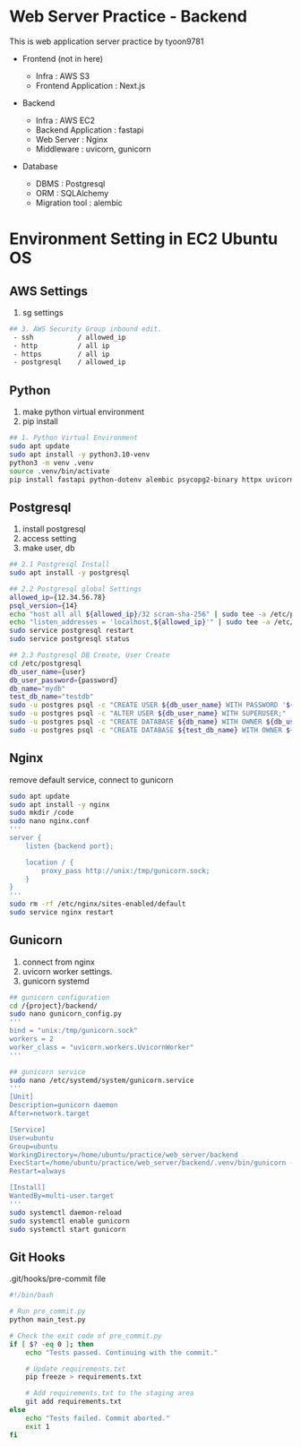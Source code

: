 # Web Server Practice - Backend

This is web application server practice by tyoon9781

- Frontend (not in here)

  - Infra : AWS S3
  - Frontend Application : Next.js

- Backend

  - Infra : AWS EC2
  - Backend Application : fastapi
  - Web Server : Nginx
  - Middleware : uvicorn, gunicorn

- Database

  - DBMS : Postgresql
  - ORM : SQLAlchemy
  - Migration tool : alembic

# Environment Setting in EC2 Ubuntu OS

## AWS Settings

1. sg settings

```bash
## 3. AWS Security Group inbound edit.
 - ssh           / allowed_ip
 - http          / all ip
 - https         / all ip
 - postgresql    / allowed_ip
```

## Python

1. make python virtual environment
1. pip install

```bash
## 1. Python Virtual Environment
sudo apt update
sudo apt install -y python3.10-venv
python3 -m venv .venv
source .venv/bin/activate
pip install fastapi python-dotenv alembic psycopg2-binary httpx uvicorn gunicorn
```

## Postgresql

1. install postgresql
1. access setting
1. make user, db

```bash
## 2.1 Postgresql Install
sudo apt install -y postgresql

## 2.2 Postgresql global Settings
allowed_ip={12.34.56.78}
psql_version={14}
echo "host all all ${allowed_ip}/32 scram-sha-256" | sudo tee -a /etc/postgresql/${psql_version}/main/pg_hba.conf
echo "listen_addresses = 'localhost,${allowed_ip}'" | sudo tee -a /etc/postgresql/${psql_version}/main/postgresql.conf
sudo service postgresql restart
sudo service postgresql status

## 2.3 Postgresql DB Create, User Create
cd /etc/postgresql
db_user_name={user}
db_user_password={password}
db_name="mydb"
test_db_name="testdb"
sudo -u postgres psql -c "CREATE USER ${db_user_name} WITH PASSWORD '${db_user_password}';"
sudo -u postgres psql -c "ALTER USER ${db_user_name} WITH SUPERUSER;"
sudo -u postgres psql -c "CREATE DATABASE ${db_name} WITH OWNER ${db_user_name};"
sudo -u postgres psql -c "CREATE DATABASE ${test_db_name} WITH OWNER ${db_user_name};"
```

## Nginx

remove default service, connect to gunicorn

```bash
sudo apt update
sudo apt install -y nginx
sudo mkdir /code
sudo nano nginx.conf
'''
server {
    listen {backend port};

    location / {
        proxy_pass http://unix:/tmp/gunicorn.sock;
    }
}
'''
sudo rm -rf /etc/nginx/sites-enabled/default
sudo service nginx restart
```

## Gunicorn

1. connect from nginx
1. uvicorn worker settings.
1. gunicorn systemd

```bash
## gunicorn configuration
cd /{project}/backend/
sudo nano gunicorn_config.py
'''
bind = "unix:/tmp/gunicorn.sock"
workers = 2
worker_class = "uvicorn.workers.UvicornWorker"
'''

## gunicorn service
sudo nano /etc/systemd/system/gunicorn.service
'''
[Unit]
Description=gunicorn daemon
After=network.target

[Service]
User=ubuntu
Group=ubuntu
WorkingDirectory=/home/ubuntu/practice/web_server/backend
ExecStart=/home/ubuntu/practice/web_server/backend/.venv/bin/gunicorn --config /home/ubuntu/practice/web_server/backend/gunicorn_config.py myapplication.app:app_instance
Restart=always

[Install]
WantedBy=multi-user.target
'''
sudo systemctl daemon-reload
sudo systemctl enable gunicorn
sudo systemctl start gunicorn
```

## Git Hooks

.git/hooks/pre-commit file

```bash
#!/bin/bash

# Run pre_commit.py
python main_test.py

# Check the exit code of pre_commit.py
if [ $? -eq 0 ]; then
    echo "Tests passed. Continuing with the commit."

    # Update requirements.txt
    pip freeze > requirements.txt

    # Add requirements.txt to the staging area
    git add requirements.txt
else
    echo "Tests failed. Commit aborted."
    exit 1
fi
```
